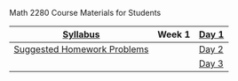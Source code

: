 Math 2280 Course Materials for Students

| [Syllabus](./syllabus/syllabus.md) | Week 1 | [Day 1](./daily_lectures/day1.pdf) |
| ---------------------------------- | ------ | ---------------------------------- |
|[Suggested Homework Problems](./suggested_problems/suggested_problems.md) | |  [Day 2](.daily_lectures/day2.pdf) |
|                                                                          | |  [Day 3](.daily_lectures/day3.pdf) |
